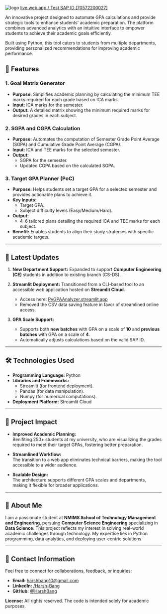 ![logo](https://github.com/user-attachments/assets/e64b4189-4a52-47cd-8d9b-afbc55b5077d)
[live.web.app / Test SAP ID [70572200027]](https://pygpaanalyzer.streamlit.app)
  
An innovative project designed to automate GPA calculations and provide strategic tools to enhance students' academic preparation. The platform combines advanced analytics with an intuitive interface to empower students to achieve their academic goals efficiently.

Built using Python, this tool caters to students from multiple departments, providing personalized recommendations for improving academic performance.

## 🚀 Features

### 1. **Goal Matrix Generator**
- **Purpose:** Simplifies academic planning by calculating the minimum TEE marks required for each grade based on ICA marks.
- **Input:** ICA marks for the semester.
- **Output:** A detailed matrix showing the minimum required marks for desired grades in each subject.

### 2. **SGPA and CGPA Calculation**
- **Purpose:** Automates the computation of Semester Grade Point Average (SGPA) and Cumulative Grade Point Average (CGPA).
- **Input:** ICA and TEE marks for the selected semester.
- **Output:**
  - SGPA for the semester.
  - Updated CGPA based on the calculated SGPA.

### 3. **Target GPA Planner (PoC)**
- **Purpose:** Helps students set a target GPA for a selected semester and provides actionable plans to achieve it.
- **Key Inputs:**
  - Target GPA.
  - Subject difficulty levels (Easy/Medium/Hard).
- **Output:**
  - 4–6 tailored plans detailing the required ICA and TEE marks for each subject.
- **Benefit:** Enables students to align their study strategies with specific academic targets.

---

## 🌟 Latest Updates

1. **New Department Support:**
   Expanded to support **Computer Engineering (CE)** students in addition to existing branch (CS-DS).

2. **Streamlit Deployment:**
   Transitioned from a CLI-based tool to an accessible web application hosted on **Streamlit Cloud**.
   - Access here: [PyGPAAnalyzer.streamlit.app](https://pygpaanalyzer.streamlit.app)
   - Removed the CSV data saving feature in favor of streamlined online access.
     
3. **GPA Scale Support:**
   - Supports both **new batches** with GPA on a scale of **10** and **previous batches** with GPA on a scale of **4**.
   - Automatically adjusts calculations based on the valid SAP ID.

---

## 🛠️ Technologies Used

- **Programming Language:** Python
- **Libraries and Frameworks:**
  - Streamlit (for frontend deployment).
  - Pandas (for data manipulation).
  - Numpy (for numerical computations).
- **Deployment Platform:** Streamlit Cloud

---

## 🎯 Project Impact

- **Improved Academic Planning:**  
  Benifiting 250+ students at my university, who are visualizing the grades required to meet their target GPAs, fostering better preparation.

- **Streamlined Workflow:**  
  The transition to a web app eliminates technical barriers, making the tool accessible to a wider audience.

- **Scalable Design:**  
  The architecture supports different GPA scales and departments, making it flexible for broader applications.

---

## 👤 About Me

I am a passionate student at **NMIMS School of Technology Management and Engineering**, persuing **Computer Science Engineering** specializing in **Data Science**. This project reflects my interest in solving real-world academic challenges through technology. My expertise lies in Python programming, data analytics, and deploying user-centric solutions.

---

## 📩 Contact Information

Feel free to connect for collaborations, feedback, or inquiries:

- **Email:** harshbang10@gmail.com 
- **LinkedIn:** [/Harsh-Bang](https://www.linkedin.com/in/harshbang/)  
- **GitHub:** [@HarshBang](https://github.com/HarshBang)  

**License:** All rights reserved. The code is intended solely for academic purposes.

